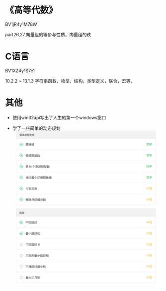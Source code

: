 # 《高等代数》
BV1jR4y1M78W

part26,27,向量组的等价与性质，向量组的秩

# C语言
BV1XZ4y1S7e1

10.2.2 ~ 13.1.3 字符串函数，枚举，结构，类型定义，联合，宏等。


# 其他
- 使用win32api写出了人生的第一个windows窗口


- 学了一些简单的动态规划
![](image.png)

